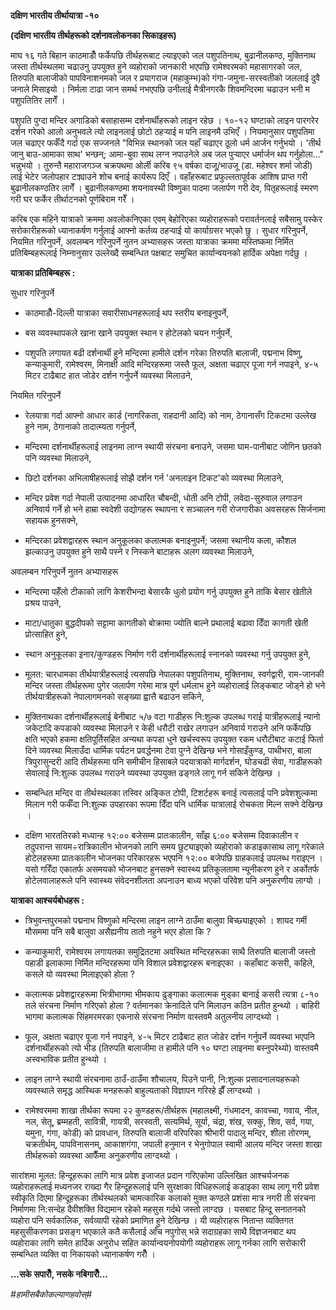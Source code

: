 **दक्षिण भारतीय तीर्थायात्रा -१०**

**(दक्षिण भारतीय तीर्थहरूको दर्शनावलोकनका सिकाइहरू)**

माघ १६ गते बिहान काठमाडौँ फर्केपछि तीर्थहरूबाट ल्याइएको जल पशुपतिनाथ, बुढानीलकण्ठ,
मुक्तिनाथ जस्ता तीर्थस्थलमा चढाउनु उपयुक्त हुने व्यहोराको जानकारी भएपछि रामेश्वरमको
महासागरको जल, तिरुपति बालाजीको पापविनाशनमको जल र प्रयागराज (महाकुम्भ)को
गंगा-जमुना-सरस्वतीको जललाई दुवै जनाले मिसाइयो । निर्मला टाढा जान समर्थ नभएपछि
उनीलाई मैत्रीनगरकै शिवमन्दिरमा चढाउन भनी म पशुपतितिर लागेँ ।

पशुपति पुग्दा मन्दिर अगाडिको बसाहासम्म दर्शनार्थीहरूको लाइन रहेछ । १०-१२ घण्टाको
लाइन पारगरेर दर्शन गरेको आलो अनुभवले त्यो लाइनलाई छोटो ठहर्‍याई म पनि लाइनमै उभिएँ
। नियमानुसार पशुपतिमा जल चढाएर फर्कँदै गर्दा एक सज्जनले \"विभिन्न स्थानको जल यहाँ
चढाएर ठूलो धर्म आर्जन गर्नुभयो । \'तीर्थ जानु बाउ-आमाका साथ\' भन्छन्; आमा-बुवा साथ
लग्न नपाउनेले अब जल पुर्‍याएर धर्मार्जन थप गर्नुहोला\...\" भन्नुभयो । तुरुन्तै महाराजगञ्ज
चक्रपथमा ओर्ली करिब ९५ वर्षका दाजू/भाउजू (डा. महेश्वर शर्मा जोडी) लाई भेटेर
जलोपहार टक्र्याउने शोच बनाई कार्यरूप दिएँ । वहाँहरूबाट प्रफुल्लतापूर्वक आशिष प्राप्त
गरी बुढानीलकण्ठतिर लागेँ । बुढानीलकण्ठमा शयनावस्थी विष्णुका पादमा जलार्पण गरी देव,
पितृहरूलाई स्मरण गरी घर फर्केर तीर्थाटनको पूर्णबिराम गरेँ ।

करिब एक महिने यात्राको क्रममा अवलोकनिएका एवम् बेहोरिएका व्यहोराहरूको परावर्तनलाई
सबैसामु पस्केर सरोकारीहरूको ध्यानाकर्षण गर्नुलाई आफ्नो कर्तव्य ठहर्‍याई यो कार्याग्रसर
भएको छु । सुधार गरिनुपर्ने, नियमित गरिनुपर्ने, अवलम्बन गरिनुपर्ने नुतन अभ्यासहरू जस्ता
यात्राका क्रममा मस्तिष्कमा निर्मित प्रतिबिम्बहरूलाई निम्नानुसार उल्लेख्दै सम्बन्धित
पक्षबाट समुचित कार्यान्वयनको हार्दिक अपेक्षा गर्दछु ।

**यात्राका प्रतिबिम्बहरू :**

सुधार गरिनुपर्ने

- काठमाडौँ-दिल्ली यात्राका सवारीसाधनहरूलाई थप स्तरीय बनाइनुपर्ने,

- बस व्यवस्थापकले खाना खाने उपयुक्त स्थान र होटेलको चयन गर्नुपर्ने,

- पशुपति लगायत बढी दर्शनार्थी हुने मन्दिरमा हामीले दर्शन गरेका तिरुपति बालाजी,
  पद्मनाभ विष्णु, कन्याकुमारी, रामेश्वरम, मिनाक्षी आदि मन्दिरहरूमा जस्तै फूल, अक्षता
  चढाएर पूजा गर्न नपाइने, ४-५ मिटर टाढैबाट हात जोडेर दर्शन गर्नुपर्ने व्यवस्था
  मिलाउने,

नियमित गरिनुपर्ने

- रेलयात्रा गर्दा आफ्नो आधार कार्ड (नागरिकता, राहदानी आदि) को नाम, ठेगानासँग
  टिकटमा उल्लेख हुने नाम, ठेगानाको तादात्म्यता गर्नुपर्ने,

- मन्दिरमा दर्शनार्थीहरूलाई लाइनमा लाग्न स्थायी संरचना बनाउने, जसमा घाम-पानीबाट
  जोगिन छतको पनि व्यवस्था मिलाउने,

- छिटो दर्शनका अभिलाषीहरूलाई सोझै दर्शन गर्न \'अनलाइन टिकट\'को व्यवस्था मिलाउने,

- मन्दिर प्रवेश गर्दा नेपाली उत्पादनमा आधारित चौबन्दी, धोती अनि टोपी,
  लवेदा-सुरुवाल लगाउन अनिवार्य गर्ने हो भने हाम्रा स्वदेशी उद्योगहरू स्थापना र सञ्चालन
  गरी रोजगारीका अवसरहरू सिर्जनामा सहायक हुनसक्ने,

- मन्दिरका प्रवेशद्वारहरू स्थान अनुकूलका कलात्मक बनाइनुपर्ने; जसमा स्थानीय कला, कौशल
  झल्काउनु उपयुक्त हुने साथै पस्ने र निस्कने बाटाहरू अलग व्यवस्था मिलाउने,

अवलम्बन गरिनुपर्ने नुतन अभ्यासहरू

- मन्दिरमा पहेँलो टीकाको लागि केशरीभन्दा बेसारकै धुलो प्रयोग गर्नु उपयुक्त हुने ताकि
  बेसार खेतीले प्रश्रय पाउने,

- माटा/धातुका बुद्धदीपको सट्टामा कागतीको बोक्रामा ज्योति बाल्ने प्रथालाई बढावा
  दिँदा कागती खेती प्रोत्साहित हुने,

- स्थान अनुकूलका इनार/कुण्डहरू निर्माण गरी दर्शनार्थीहरूलाई स्नानको व्यवस्था गर्नु
  उपयुक्त हुने,

- मूलत: चारधामका तीर्थयात्रीहरूलाई त्यसपछि नेपालका पशुपतिनाथ, मुक्तिनाथ,
  स्वर्गद्वारी, राम-जानकी मन्दिर जस्ता तीर्थहरूमा पुगेर जलार्पण गरेमा मात्र पूर्ण
  धर्मलाभ हुने व्यहोरालाई लिङ्कबाट जोड्ने हो भने तीर्थयात्रीहरूको नेपालागमनको सङ्ख्या
  ह्वात्तै बढाउन सकिने,

- मुक्तिनाथका दर्शनार्थीहरूलाई बेनीबाट ५/७ वटा गाडीहरू नि:शुल्क उपलब्ध गराई
  यात्रीहरूलाई न्यानो जकेटादि कपडाको व्यवस्था मिलाउने र केही धरौटी राखेर लगाउन
  अनिवार्य गराउने अनि फर्केपछि क्षति भएको हकमा क्षतिपूर्तिसहित अन्यथा कपडा धुने
  खर्चस्वरूप उपयुक्त रकम धरौटीबाट कटाई फिर्ता दिने व्यवस्था मिलाउँदा धार्मिक पर्यटन
  प्रवर्द्धनमा टेवा पुग्ने देखिन्छ भने गोसाइँकुण्ड, पाथीभरा, बाला त्रिपुरासुन्दरी आदि
  तीर्थहरूमा पनि समीचीन हिसाबले पदयात्राको मार्गदर्शन, घोडचढी सेवा, गाडीहरूको
  सेवालाई नि:शुल्क उपलब्ध गराउने व्यवस्था उपयुक्त ढङ्गले लागू गर्न सकिने देखिन्छ ।

- सम्बन्धित मन्दिर वा तीर्थस्थलका तस्विर अङ्कित टोपी, टिशर्टहरू बनाई त्यसलाई पनि
  प्रवेशशुल्कमा मिलान गरी फर्कँदा नि:शुल्क उपहारका रूपमा दिँदा पनि धार्मिक यात्रालाई
  रोचकता मिल्न सक्ने देखिन्छ ।

- दक्षिण भारततिरको मध्यान्ह १२:०० बजेसम्म प्रातःकालीन, साँझ ६:०० बजेसम्म
  दिवाकालीन र तदुपरान्त सायम÷रात्रिकालीन भोजनको लागि समय छुट्याइएको व्यहोराको
  कडाइकासाथ लागू गरेकाले होटेलहरूमा प्रातःकालीन भोजनका परिकारहरू भएपनि १२:००
  बजेपछि ग्राहकलाई उपलब्ध गराइएन । यसो गरिँदा एकातर्फ असमयको भोजनबाट हुनसक्ने
  स्वास्थ्य प्रतिकूलतामा न्यूनीकरण हुने र अर्कोतर्फ होटेलवालाहरूले पनि स्वास्थ्य
  संवेदनशीलता अपनाउन बाध्य भएको परिवेश पनि अनुकरणीय लाग्यो ।

**यात्राका आश्चर्यबोधहरू :**

- त्रिभुवन्तपुरमको पद्मनाभ विष्णुको मन्दिरमा लाइन लाग्ने ठाउँमा बालुवा बिच्छ्याइएको ।
  शायद गर्मी मौसममा पनि सबै बालुवा असैह्यनीय तातो नहुने भएर होला कि ?

- कन्याकुमारी, रामेश्वरम लगायतका समुद्रितटमा अवस्थित मन्दिरहरूका साथै तिरुपति
  बालाजी जस्तो पहाडी इलाकामा निर्मित मन्दिरहरूमा पनि विशाल प्रवेशद्वारहरू
  बनाइएका । कहाँबाट कसरी, कहिले, कसले यो व्यवस्था मिलाइएको होला ?

- कलात्मक प्रवेशद्वारहरूमा भित्रीभागमा भीमकाय ढुङ्गाका कलात्मक मुड्का बानाई कसरी
  त्यत्रा ८-१० तले संरचना निर्माण गरिएको होला ? वर्तमानका क्रेनादिले पनि मिलाउन
  कठिन प्रतीत हुन्थ्यो । बाहिरी भागमा कलात्मक सिंहमरमरका एकनासे संरचना निर्माण
  वास्तवमै अतुलनीय लाग्दथ्यो ।

- फूल, अक्षता चढाएर पूजा गर्न नपाइने, ४-५ मिटर टाढैबाट हात जोडेर दर्शन गर्नुपर्ने
  व्यवस्था भएपनि दर्शनार्थीहरूको त्यो भीड (तिरुपति बालाजीमा त हामीले पनि १० घण्टा
  लाइनमा बस्नुपरेथ्यो) वास्तवमै अस्वभाविक प्रतीत हुन्थ्यो ।

- लाइन लाग्ने स्थायी संरचनामा ठाउँ-ठाउँमा शौचालय, पिउने पानी, नि:शुल्क
  प्रसादनालयहरूको व्यवस्थाले समृद्ध आस्थिक मनहरूको बाहुल्यताको विज्ञापन गरिरहे झैँ
  लाग्दथ्यो ।

- रामेश्वरममा शाखा तीर्थका रूपमा २२ कुण्डहरू/तीर्थहरू (महालक्ष्मी, गंधमादन, कावच्चा,
  गवाय, नील, नल, सेतू, ब्रम्महती, सावित्री, गायत्री, सरस्वती, सत्यमिर्थ, सूर्या,
  चंद्रा, शंख, सक्कु, शिव, सर्व, गया, यमुना, गंगा, कोडी) को प्रावधान, तिरुपति
  बालाजी वरिपरिका श्रीभारी पादालु मन्दिर, शीला तोरणम्, चक्रतीर्थम्, पापविनासनम्,
  आकाशगंगा, जपाली हनुमान र भेनुगोपाल स्वामी आलय मन्दिर जस्ता शाखा तीर्थहरूको
  व्यवस्था आफैँमा अनुकरणीय लाग्दथ्यो ।

सारांशमा मूलत: हिन्दूहरूका लागि मात्र प्रवेश इजाजत प्रदान गरिएकोमा उल्लिखित
आश्चर्यजनक व्यहोराहरूलाई मध्यनजर राख्दा गैर हिन्दूहरूलाई पनि सुरक्षाका विधिहरूलाई
कडाइका साथ लागू गरी प्रवेश स्वीकृति दिएमा हिन्दूहरूका तीर्थस्थलको चामत्कारिक कलाको
मुक्त कण्ठले प्रशंसा मात्र नगरी ती संरचना निर्माणमा नि:सन्देह दैवीशक्ति विद्यमान रहेको
महसुस गर्दथे जस्तो लाग्दछ । यसबाट हिन्दू सनातनको व्यहोरा पनि सर्वकालिक, सर्वव्यापी
रहेको प्रमाणित हुने देखिन्छ । यी व्यहोराहरू नितान्त व्यक्तिगत महसुसीकरणका प्रसङ्ग
भएकाले कतै कसैलाई आँच नपुगोस् भन्ने सदाग्रहका साथै विज्ञजनबाट थप व्यहोराका लागि समेत
हार्दिक अनुरोध सहित कार्यान्वयनोपयोगी व्यहोराहरू लागू गर्नका लागि सरोकारी
सम्बन्धित व्यक्ति वा निकायको ध्यानाकर्षण गरौँ ।

**\...सके सपारौँ, नसके नबिगारौँ\...**

*#हामीसबैकोकल्याणहवोस्#*
